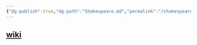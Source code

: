 ```yaml
---
{"dg-publish":true,"dg-path":"Shakespeare.md","permalink":"/shakespeare/"}
---
```


## [wiki](https://www.wikiwand.com/hu/William_Shakespeare)